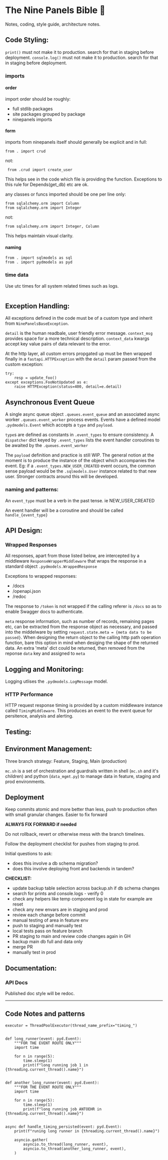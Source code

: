 # The Nine Panels Bible 🙏

Notes, coding, style guide, architecture notes.

## Code Styling:

`print()` must not make it to production. search for that in staging before deployment.
`console.log()` must not make it to production. search for that in staging before deployment.

### imports

#### order
import order should be roughly:

- full stdlib packages
- site packages grouped by package
- ninepanels imports

#### form

imports from ninepanels itself should generally be explicit and in full:

```from . import crud```

not:

``` from .crud import create_user```

This helps see in the code which file is providing the function. Exceptions to this rule for Depends(get_db) etc are ok.

any classes or funcs imported should be one per line only:

```
from sqlalchemy.orm import Column
from sqlalchemy.orm import Integer
```

not:

```
from sqlalchemy.orm import Integer, Column
```

This helps maintain visual clarity.

#### naming

```
from . import sqlmodels as sql
from . import pydmodels as pyd
```

### time data

Use utc times for all system related times such as logs.

```timestamp=datetime.utcnow()
```

## Exception Handling:

All exceptions defined in the code must be of a custom type and inherit from `NinePanelsBaseException`.


`detail` is the human readbale, user friendly error message. `context_msg` provides space for a more technical description. `context_data` kwargs accept key value pairs of data relevant to the error.

At the http layer, all custom errors propgated up must be then wrapped finally in a `fastapi.HTTPException` with the `detail` param passed from the custom exception:

```
try:
    resp = update_foo()
except exceptions.FooNotUpdated as e:
    raise HTTPException(status=400, detail=e.detail)
```

## Asynchronous Event Queue

A single async queue object `.queues.event_queue` and an associated async worker `.queues.event_worker` process events. Events have a defined model `.pydmodels.Event` which accepts a `type` and `payload`.

`type`s are defined as constants in `.event_types` to ensure consistency. A `dispatcher` dict keyed by `.event_types` lists the event handler coroutines to be awaited by the `.queues.event_worker`

The `payload` definition and practice is still WIP. The general notion at the moment is to produce the instance of the object which accompanies the event. Eg: if a `.event_types.NEW_USER_CREATED` event occurs, the common sense payload would be the `.sqlmodels.User` instance related to that new user. Stronger contracts around this will be developed.

### naming and patterns:

An `event_type` must be a verb in the past tense. ie NEW_USER_CREATED

An event handler will be a coroutine and should be called `handle_{event_type}`

## API Design:

### Wrapped Responses

All responses, apart from those listed below, are intercepted by a middleware `ResponseWrapperMiddleware` that wraps the response in a standard object `.pydmodels.WrappedResponse`

Exceptions to wrapped responses:

- /docs
- /openapi.json
- /redoc

The response to `/token` is not wrapped if the calling referer is `/docs` so as to enable Swagger docs to authenticate.

`meta` response information, such as number of records, remaining pages etc, can be extracted from the response object as necessary, and passed into the middelware by setting `request.state.meta = {meta data to be passed}`. When designing the return object to the calling http path operation function, bare this option in mind when desiging the shape of the returned data. An extra 'meta' dict could be returned, then removed from the reponse `data` key and assigned to `meta`


## Logging and Monitoring:

Logging utlises the `.pydmodels.LogMessage` model.

### HTTP Performance

HTTP request response timing is provided by a custom middleware instance called `TimingMiddleware`. This produces an event to the event queue for persitence, analysis and alerting.

## Testing:

## Environment Management:

Three branch strategy: Feature, Staging, Main (production)

`mc.sh` is a set of orchestration and guardrails written in shell (`mc.sh` and it's children) and python (`data_mgmt.py`) to manage data in feature, staging and prod environments.

## Deployment

Keep commits atomic and more better than less, push to production often with small granular changes. Easier to fix forward

**ALWAYS FIX FORWARD if needed**

Do not rollback, revert or otherwise mess with the branch timelines.

Follow the deployment checklist for pushes from staging to prod.

Initial questions to ask:

- does this involve a db schema migration?
- does this involve deploying front and backends in tandem?

**CHECKLIST:**
- update backup table selection across backup.sh if db schema changes
- search for prints and console.logs - verify 0
- check any helpers like temp component log in state for example are reset
- check any new envars are in staging and prod
- review each change before commit
- manual testing of area in feature env
- push to staging and manually test
- local tests pass on feature branch
- PR staging to main and review code changes again in GH
- backup main db full and data only
- merge PR
- manually test in prod



## Documentation:

### API Docs

Published doc style will be redoc.


_______

## Code Notes and patterns

```
executor = ThreadPoolExecutor(thread_name_prefix="timing_")


def long_runner(event: pyd.Event):
    """FOR THE EVENT ROUTE ONLY"""
    import time

    for n in range(5):
        time.sleep(1)
        print(f"long running job 1 in {threading.current_thread().name}")


def another_long_runner(event: pyd.Event):
    """FOR THE EVENT ROUTE ONLY"""
    import time

    for n in range(5):
        time.sleep(1)
        print(f"long running job ANTOEHR in {threading.current_thread().name}")


async def handle_timing_persisted(event: pyd.Event):
    print(f"runing long runner in {threading.current_thread().name}")

    asyncio.gather(
        asyncio.to_thread(long_runner, event),
        asyncio.to_thread(another_long_runner, event),
    )
```